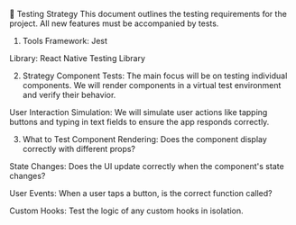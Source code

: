 🧪 Testing Strategy
This document outlines the testing requirements for the project. All new features must be accompanied by tests.

1. Tools
   Framework: Jest

Library: React Native Testing Library

2. Strategy
   Component Tests: The main focus will be on testing individual components. We will render components in a virtual test environment and verify their behavior.

User Interaction Simulation: We will simulate user actions like tapping buttons and typing in text fields to ensure the app responds correctly.

3. What to Test
   Component Rendering: Does the component display correctly with different props?

State Changes: Does the UI update correctly when the component's state changes?

User Events: When a user taps a button, is the correct function called?

Custom Hooks: Test the logic of any custom hooks in isolation.
